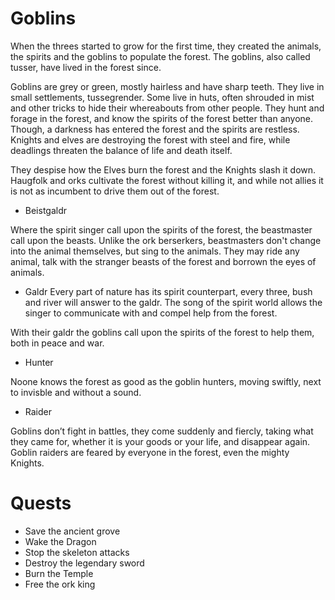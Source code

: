 # Goblins
When the threes started to grow for the first time, they created the animals, the spirits and the goblins to populate the forest. The goblins, also called tusser, have lived in the forest since. 

Goblins are grey or green, mostly hairless and have sharp teeth. They live in small settlements, tussegrender. Some live in huts, often shrouded in mist and other tricks to hide their whereabouts from other people.
They hunt and forage in the forest, and know the spirits of the forest better than anyone. Though, a darkness has entered the forest and the spirits are restless.  Knights and elves are destroying the forest with steel and fire, while deadlings threaten the balance of life and death itself. 

They despise how the Elves burn the forest and the Knights slash it down. Haugfolk and orks cultivate the forest without killing it, and while not allies it is not as incumbent to drive them out of the forest.


- Beistgaldr

Where the spirit singer call upon the spirits of the forest, the beastmaster call upon the beasts. Unlike the ork berserkers, beastmasters don't change into the animal themselves, but sing to the animals. They may ride any animal, talk with the stranger beasts of the forest and borrown the eyes of animals. 


- Galdr
Every part of nature has its spirit counterpart, every three, bush and river will answer to the galdr. The song of the spirit world allows the singer to communicate with and compel help from the forest.

With their galdr the goblins call upon the spirits of the forest to help them, both in peace and war.

- Hunter

Noone knows the forest as good as the goblin hunters, moving swiftly, next to invisble and without a sound.


- Raider

Goblins don’t fight in battles, they come suddenly and fiercly, taking what they came for, whether it is your goods or your life, and disappear again. Goblin raiders are feared by everyone in the forest, even the mighty Knights.


# Quests

- Save the ancient grove
- Wake the Dragon
- Stop the skeleton attacks
- Destroy the legendary sword
- Burn the Temple
- Free the ork king
